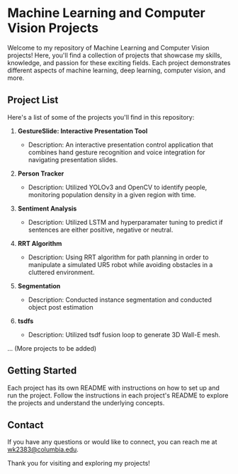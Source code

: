 # Machine Learning and Computer Vision Projects


Welcome to my repository of Machine Learning and Computer Vision projects! Here, you'll find a collection of projects that showcase my skills, knowledge, and passion for these exciting fields. Each project demonstrates different aspects of machine learning, deep learning, computer vision, and more.

## Project List

Here's a list of some of the projects you'll find in this repository:

1. **GestureSlide: Interactive Presentation Tool**
   - Description: An interactive presentation control application that combines hand gesture recognition and voice integration for navigating presentation slides.

2. **Person Tracker**
   - Description: Utilized YOLOv3 and OpenCV to identify people, monitoring population density in a given region with time.

3. **Sentiment Analysis**
   - Description: Utilized LSTM and hyperparamater tuning to predict if sentences are either positive, negative or neutral.
     
4. **RRT Algorithm**
   - Description: Using RRT algorithm for path planning in order to manipulate a simulated UR5 robot while avoiding obstacles in a cluttered environment.
5. **Segmentation**
   - Description: Conducted instance segmentation and conducted object post estimation
6. **tsdfs**
   - Description: Utilized tsdf fusion loop to generate 3D Wall-E mesh.
     
... (More projects to be added)

## Getting Started

Each project has its own README with instructions on how to set up and run the project. Follow the instructions in each project's README to explore the projects and understand the underlying concepts.


## Contact

If you have any questions or would like to connect, you can reach me at [wk2383@columbia.edu](mailto:your.email@example.com).

Thank you for visiting and exploring my projects!


